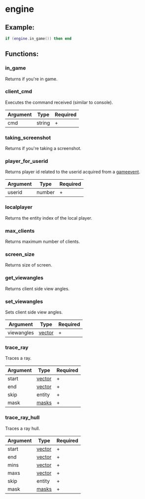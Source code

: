# engine

## Example:

```lua
if (engine.in_game()) then end
```

## Functions:

### in_game

Returns if you're in game.

### client_cmd

Executes the command received (similar to console).

| Argument | Type   | Required |
| -------- | ------ | -------- |
| cmd      | string | +        |

### taking_screenshot

Returns if you're taking a screenshot.

### player_for_userid

Returns player id related to the userid acquired from a [gameevent](../../types/gameevent.md).

| Argument | Type   | Required |
| -------- | ------ | -------- |
| userid   | number | +        |

### localplayer

Returns the entity index of the local player.

### max_clients

Returns maximum number of clients.

### screen_size

Returns size of screen.

### get_viewangles

Returns client side view angles.

### set_viewangles

Sets client side view angles.

| Argument   | Type                            | Required |
| ---------- | ------------------------------- | -------- |
| viewangles | [vector](../../types/vector.md) | +        |

### trace_ray

Traces a ray.

| Argument | Type                            | Required |
| -------- | ------------------------------- | -------- |
| start    | [vector](../../types/vector.md) | +        |
| end      | [vector](../../types/vector.md) | +        |
| skip     | entity                          | +        |
| mask     | [masks](../../enums/masks.md)   | +        |

### trace_ray_hull

Traces a ray hull.

| Argument | Type                            | Required |
| -------- | ------------------------------- | -------- |
| start    | [vector](../../types/vector.md) | +        |
| end      | [vector](../../types/vector.md) | +        |
| mins     | [vector](../../types/vector.md) | +        |
| maxs     | [vector](../../types/vector.md) | +        |
| skip     | entity                          | +        |
| mask     | [masks](../../enums/masks.md)   | +        |

